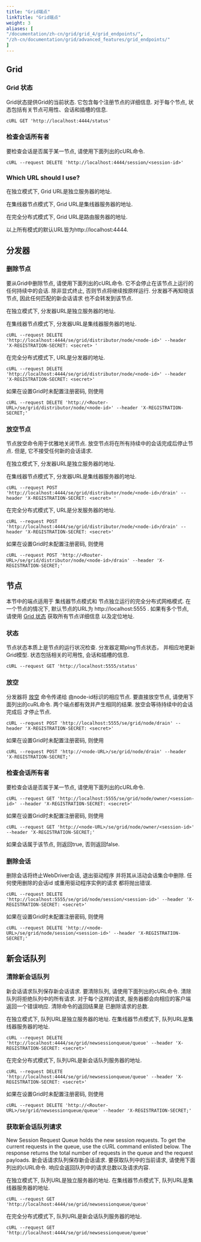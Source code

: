 ```yaml
---
title: "Grid端点"
linkTitle: "Grid端点"
weight: 3
aliases: [
"/documentation/zh-cn/grid/grid_4/grid_endpoints/",
"/zh-cn/documentation/grid/advanced_features/grid_endpoints/"
]
---
```


## Grid 

### Grid 状态

Grid状态提供Grid的当前状态. 
它包含每个注册节点的详细信息. 
对于每个节点, 
状态包括有关节点可用性、会话和插槽的信息. 

```shell
cURL GET 'http://localhost:4444/status'
```

### 检查会话所有者

要检查会话是否属于某一节点, 请使用下面列出的cURL命令. 

```shell
cURL --request DELETE 'http://localhost:4444/session/<session-id>'
```

### Which URL should I use?

在独立模式下, Grid URL是独立服务器的地址.

在集线器节点模式下, Grid URL是集线器服务器的地址.

在完全分布式模式下, Grid URL是路由服务器的地址.

以上所有模式的默认URL皆为http://localhost:4444.

## 分发器

### 删除节点

要从Grid中删除节点, 
请使用下面列出的cURL命令.
它不会停止在该节点上运行的任何持续中的会话.
除非显式终止, 否则节点将继续按原样运行.
分发器不再知晓该节点,
因此任何匹配的新会话请求
也不会转发到该节点.

在独立模式下, 分发器URL是独立服务器的地址.

在集线器节点模式下, 分发器URL是集线器服务器的地址. 

```shell
cURL --request DELETE 'http://localhost:4444/se/grid/distributor/node/<node-id>' --header 'X-REGISTRATION-SECRET: <secret> '
```
在完全分布式模式下, URL是分发器的地址.

```shell
cURL --request DELETE 'http://localhost:4444/se/grid/distributor/node/<node-id>' --header 'X-REGISTRATION-SECRET: <secret>'
```
如果在设置Grid时未配置注册密码, 
则使用
```shell
cURL --request DELETE 'http://<Router-URL>/se/grid/distributor/node/<node-id>' --header 'X-REGISTRATION-SECRET;'
```

### 放空节点

节点放空命令用于优雅地关闭节点.
放空节点将在所有持续中的会话完成后停止节点.
但是, 它不接受任何新的会话请求.

在独立模式下, 分发器URL是独立服务器的地址.

在集线器节点模式下, 分发器URL是集线器服务器的地址.
```shell
cURL --request POST 'http://localhost:4444/se/grid/distributor/node/<node-id>/drain' --header 'X-REGISTRATION-SECRET: <secret> '
```
在完全分布式模式下, URL是分发服务器的地址.
```shell
cURL --request POST 'http://localhost:4444/se/grid/distributor/node/<node-id>/drain' --header 'X-REGISTRATION-SECRET: <secret>'
```
如果在设置Grid时未配置注册密码, 
则使用
```shell
cURL --request POST 'http://<Router-URL>/se/grid/distributor/node/<node-id>/drain' --header 'X-REGISTRATION-SECRET;'
```

## 节点

本节中的端点适用于
集线器节点模式和
节点独立运行的完全分布式网格模式.
在一个节点的情况下, 默认节点的URL为 http://localhost:5555 .
如果有多个节点,
请使用 [Grid 状态](#grid-状态) 获取所有节点详细信息
以及定位地址.

### 状态 

节点状态本质上是节点的运行状况检查.
分发器定期ping节点状态，
并相应地更新Grid模型.
状态包括相关的可用性, 会话和插槽的信息.

```shell
cURL --request GET 'http://localhost:5555/status'
```

### 放空

分发器将 [放空](#放空节点) 命令传递给
由node-id标识的相应节点.
要直接放空节点,
请使用下面列出的cuRL命令.
两个端点都有效并产生相同的结果.
放空会等待持续中的会话完成后
才停止节点.

```shell
cURL --request POST 'http://localhost:5555/se/grid/node/drain' --header 'X-REGISTRATION-SECRET: <secret>'
```
如果在设置Grid时未配置注册密码,
则使用
```shell
cURL --request POST 'http://<node-URL>/se/grid/node/drain' --header 'X-REGISTRATION-SECRET;'
```

### 检查会话所有者

要检查会话是否属于某一节点, 请使用下面列出的cURL命令. 

```shell
cURL --request GET 'http://localhost:5555/se/grid/node/owner/<session-id>' --header 'X-REGISTRATION-SECRET: <secret>'
```
如果在设置Grid时未配置注册密码, 
则使用
```shell
cURL --request GET 'http://<node-URL>/se/grid/node/owner/<session-id>' --header 'X-REGISTRATION-SECRET;'
```

如果会话属于该节点, 
则返回true, 
否则返回false.

### 删除会话

删除会话将终止WebDriver会话,
退出驱动程序
并将其从活动会话集合中删除. 
任何使用删除的会话id
或重用驱动程序实例的请求
都将抛出错误. 

```shell
cURL --request DELETE 'http://localhost:5555/se/grid/node/session/<session-id>' --header 'X-REGISTRATION-SECRET: <secret>'
```
如果在设置Grid时未配置注册密码, 
则使用
```shell
cURL --request DELETE 'http://<node-URL>/se/grid/node/session/<session-id>' --header 'X-REGISTRATION-SECRET;'
```

## 新会话队列

### 清除新会话队列

新会话请求队列保存新会话请求.
要清除队列, 
请使用下面列出的cURL命令.
清除队列将拒绝队列中的所有请求.
对于每个这样的请求, 
服务器都会向相应的客户端返回一个错误响应.
清除命令的返回结果是
已删除请求的总数.

在独立模式下, 队列URL是独立服务器的地址. 
在集线器节点模式下, 队列URL是集线器服务器的地址. 

```shell
cURL --request DELETE 'http://localhost:4444/se/grid/newsessionqueue/queue' --header 'X-REGISTRATION-SECRET: <secret>'
```

在完全分布式模式下,
队列URL是新会话队列服务器的地址.
```shell
cURL --request DELETE 'http://localhost:4444/se/grid/newsessionqueue/queue' --header 'X-REGISTRATION-SECRET: <secret>'
```

如果在设置Grid时未配置注册密码, 
则使用
```shell
cURL --request DELETE 'http://<Router-URL>/se/grid/newsessionqueue/queue' --header 'X-REGISTRATION-SECRET;'
```

### 获取新会话队列请求

New Session Request Queue holds the new session requests. 
To get the current requests in the queue, use the cURL command enlisted below. 
The response returns the total number of requests in the queue and the request payloads.
新会话请求队列保存新会话请求.
要获取队列中的当前请求,
请使用下面列出的cURL命令.
响应会返回队列中的请求总数以及请求内容.

在独立模式下, 队列URL是独立服务器的地址.
在集线器节点模式下, 队列URL是集线器服务器的地址.

```shell
cURL --request GET 'http://localhost:4444/se/grid/newsessionqueue/queue'
```

在完全分布式模式下,
队列URL是新会话队列服务器的地址.
```shell
cURL --request GET 'http://localhost:4444/se/grid/newsessionqueue/queue'
